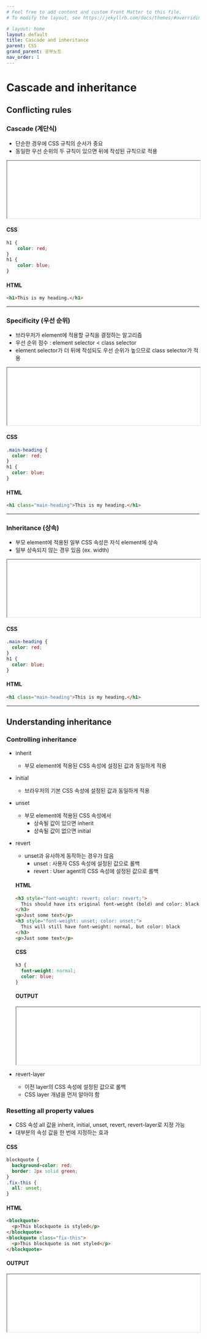 ```yaml
---
# Feel free to add content and custom Front Matter to this file.
# To modify the layout, see https://jekyllrb.com/docs/themes/#overriding-theme-defaults

# layout: home
layout: default
title: Cascade and inheritance
parent: CSS
grand_parent: 공부노트
nav_order: 1
---
```


# Cascade and inheritance

## Conflicting rules

### Cascade (계단식)
- 단순한 경우에 CSS 규칙의 순서가 중요
- 동일한 우선 순위의 두 규칙이 있으면 뒤에 작성된 규칙으로 적용

<iframe width="100%" src="../../../assets/pages/cascade.html"></iframe>

#### CSS
```css
h1 { 
    color: red; 
}
h1 { 
    color: blue; 
}
```
#### HTML
```html
<h1>This is my heading.</h1>
```
***

### Specificity (우선 순위)
- 브라우저가 element에 적용할 규칙을 결정하는 알고리즘
- 우선 순위 점수 : element selector < class selector
- element selector가 더 뒤에 작성되도 우선 순위가 높으므로 class selector가 적용

<iframe width="100%" src="../../../assets/pages/specificity.html"></iframe>

#### CSS
```css
.main-heading { 
  color: red; 
}  
h1 { 
  color: blue; 
}
```

#### HTML
```html
<h1 class="main-heading">This is my heading.</h1>
```
***

### Inheritance (상속)
- 부모 element에 적용된 일부 CSS 속성은 자식 element에 상속
- 일부 상속되지 않는 경우 있음 (ex. width)

<iframe width="100%" src="../../../assets/pages/inheritance.html"></iframe>

#### CSS
```css
.main-heading {
  color: red; 
}  
h1 { 
  color: blue; 
}
```

#### HTML
```html
<h1 class="main-heading">This is my heading.</h1>
```
***

## Understanding inheritance

### Controlling inheritance
- inherit
  * 부모 element에 적용된 CSS 속성에 설정된 값과 동일하게 적용
- initial
  * 브라우저의 기본 CSS 속성에 설정된 값과 동일하게 적용
- unset
  * 부모 element에 적용된 CSS 속성에서
    + 상속될 값이 있으면 inherit
    + 상속될 값이 없으면 initial
- revert
  * unset과 유사하게 동작하는 경우가 많음
    + unset : 사용자 CSS 속성에 설정된 값으로 롤백
    + revert : User agent의 CSS 속성에 설정된 값으로 롤백
  
  #### HTML
  ```html
  <h3 style="font-weight: revert; color: revert;">
    This should have its original font-weight (bold) and color: black
  </h3>
  <p>Just some text</p>
  <h3 style="font-weight: unset; color: unset;">
    This will still have font-weight: normal, but color: black
  </h3>
  <p>Just some text</p>
  ```
  
  #### CSS
  ```css
  h3 {
    font-weight: normal;
    color: blue;
  }
  ```
  
  #### OUTPUT
  <iframe width="100%" src="../../../assets/pages/revert.html"></iframe>

- revert-layer
  * 이전 layer의 CSS 속성에 설정된 값으로 롤백
  * CSS layer 개념을 먼저 알아야 함

### Resetting all property values
- CSS 속성 all 값을 inherit, initial, unset, revert, revert-layer로 지정 가능
- 대부분의 속성 값을 한 번에 지정하는 효과

#### CSS
```css
blockquote {
  background-color: red;
  border: 2px solid green;
}
.fix-this {
  all: unset;
}
```

#### HTML
```html
<blockquote>
  <p>This blockquote is styled</p>
</blockquote>
<blockquote class="fix-this">
  <p>This blockquote is not styled</p>
</blockquote>
```

#### OUTPUT
<iframe width="100%" src="../../../assets/pages/all.html"></iframe>